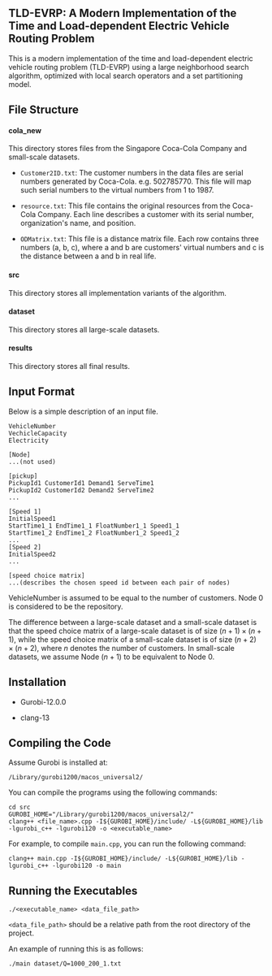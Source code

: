 ## TLD-EVRP: A Modern Implementation of the Time and Load-dependent Electric Vehicle Routing Problem

This is a modern implementation of the time and load-dependent electric vehicle routing problem (TLD-EVRP) using a large neighborhood search algorithm, optimized with local search operators and a set partitioning model.



## File Structure

#### **cola_new**

This directory stores files from the Singapore Coca-Cola Company and small-scale datasets.

- `Customer2ID.txt`: The customer numbers in the data files are serial numbers generated by Coca-Cola. e.g. 502785770. This file will map such serial numbers to the virtual numbers from 1 to 1987.

- `resource.txt`: This file contains the original resources from the Coca-Cola Company. Each line describes a customer with its serial number, organization's name, and position.

-  `ODMatrix.txt`: This file is a distance matrix file. Each row contains three numbers (a, b, c), where a and b are customers' virtual numbers and c is the distance between a and b in real life.

#### **src**

This directory stores all implementation variants of the algorithm.

#### **dataset**

This directory stores all large-scale datasets.

#### results

This directory stores all final results.



## Input Format

Below is a simple description of an input file.

```
VehicleNumber
VechicleCapacity
Electricity

[Node]
...(not used)

[pickup]
PickupId1 CustomerId1 Demand1 ServeTime1
PickupId2 CustomerId2 Demand2 ServeTime2
...

[Speed 1]
InitialSpeed1
StartTime1_1 EndTime1_1 FloatNumber1_1 Speed1_1
StartTime1_2 EndTime1_2 FloatNumber1_2 Speed1_2
...
[Speed 2]
InitialSpeed2
...

[speed choice matrix]
...(describes the chosen speed id between each pair of nodes)
```

VehicleNumber is assumed to be equal to the number of customers. Node 0 is considered to be the repository.

The difference between a large-scale dataset and a small-scale dataset is that the speed choice matrix of a large-scale dataset is of size $(n+1) \times (n+1)$, while the speed choice matrix of a small-scale dataset is of size $(n+2) \times (n+2)$, where $n$ denotes the number of customers. In small-scale datasets, we assume Node $(n+1)$ to be equivalent to Node $0$.  



## Installation

- Gurobi-12.0.0

- clang-13

  

## Compiling the Code

Assume Gurobi is installed at:

```
/Library/gurobi1200/macos_universal2/
```

You can compile the programs using the following commands:

```
cd src
GUROBI_HOME="/Library/gurobi1200/macos_universal2/"
clang++ <file_name>.cpp -I${GUROBI_HOME}/include/ -L${GUROBI_HOME}/lib -lgurobi_c++ -lgurobi120 -o <executable_name>
```

For example, to compile `main.cpp`, you can run the following command:

``` 
clang++ main.cpp -I${GUROBI_HOME}/include/ -L${GUROBI_HOME}/lib -lgurobi_c++ -lgurobi120 -o main
```



## Running the Executables

```./<executable_name> <data_file_path>
./<executable_name> <data_file_path>
```

 `<data_file_path>` should be a relative path from the root directory of the project.

An example of running this is as follows:

```
./main dataset/Q=1000_200_1.txt
```







